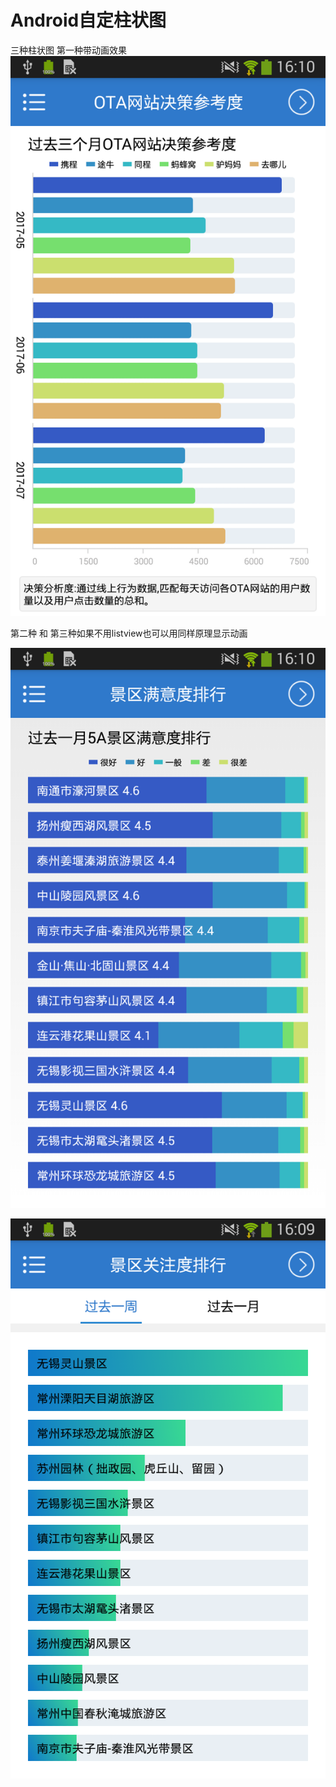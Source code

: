 # Android自定柱状图 

三种柱状图
第一种带动画效果
![预览效果](https://github.com/chrisArthas/HorizontalBars/raw/master/device-2017-08-18-161025.png)

第二种 和 第三种如果不用listview也可以用同样原理显示动画

![预览效果](https://github.com/chrisArthas/HorizontalBars/raw/master/device-2017-08-18-161008.png)


![预览效果](https://github.com/chrisArthas/HorizontalBars/raw/master/device-2017-08-18-160946.png)

